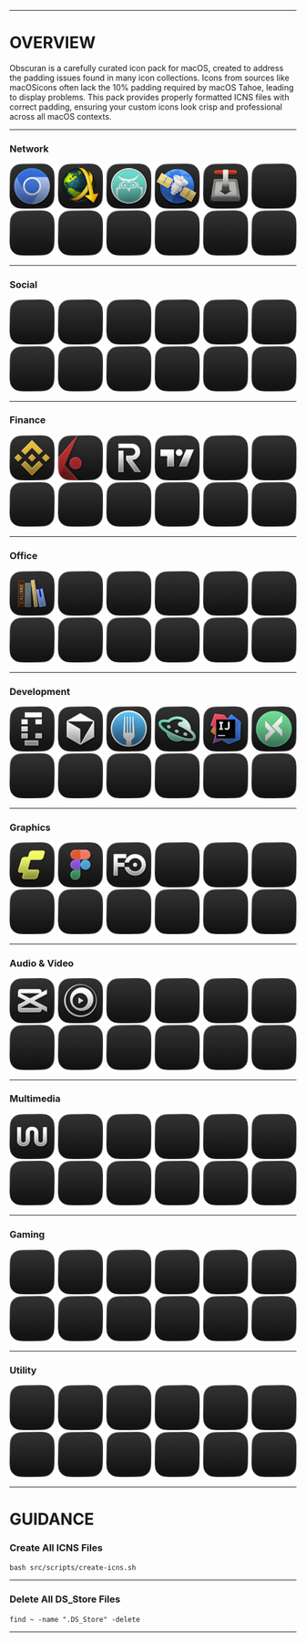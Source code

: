 <hr>

# OVERVIEW

Obscuran is a carefully curated icon pack for macOS, created to address the padding issues found in many icon collections. Icons from sources like macOSicons often lack the 10% padding required by macOS Tahoe, leading to display problems. This pack provides properly formatted ICNS files with correct padding, ensuring your custom icons look crisp and professional across all macOS contexts.

<hr>

### Network

<img src="src/icons/chromium/chromium.png" width="15.625%"/><img src=".assets/1x1.png" width="1.25%"/><img src="src/icons/jdownloader/jdownloader.png" width="15.625%"/><img src=".assets/1x1.png" width="1.25%"/><img src="src/icons/joal-desktop/joal-desktop.png" width="15.625%"/><img src=".assets/1x1.png" width="1.25%"/><img src="src/icons/netnewswire/netnewswire.png" width="15.625%"/><img src=".assets/1x1.png" width="1.25%"/><img src="src/icons/transmission/transmission.png" width="15.625%"/><img src=".assets/1x1.png" width="1.25%"/><img src=".assets/icon.png" width="15.625%"/><img src=".assets/icon.png" width="15.625%"/><img src=".assets/1x1.png" width="1.25%"/><img src=".assets/icon.png" width="15.625%"/><img src=".assets/1x1.png" width="1.25%"/><img src=".assets/icon.png" width="15.625%"/><img src=".assets/1x1.png" width="1.25%"/><img src=".assets/icon.png" width="15.625%"/><img src=".assets/1x1.png" width="1.25%"/><img src=".assets/icon.png" width="15.625%"/><img src=".assets/1x1.png" width="1.25%"/><img src=".assets/icon.png" width="15.625%"/>

<hr>

### Social

<img src=".assets/icon.png" width="15.625%"/><img src=".assets/1x1.png" width="1.25%"/><img src=".assets/icon.png" width="15.625%"/><img src=".assets/1x1.png" width="1.25%"/><img src=".assets/icon.png" width="15.625%"/><img src=".assets/1x1.png" width="1.25%"/><img src=".assets/icon.png" width="15.625%"/><img src=".assets/1x1.png" width="1.25%"/><img src=".assets/icon.png" width="15.625%"/><img src=".assets/1x1.png" width="1.25%"/><img src=".assets/icon.png" width="15.625%"/><img src=".assets/icon.png" width="15.625%"/><img src=".assets/1x1.png" width="1.25%"/><img src=".assets/icon.png" width="15.625%"/><img src=".assets/1x1.png" width="1.25%"/><img src=".assets/icon.png" width="15.625%"/><img src=".assets/1x1.png" width="1.25%"/><img src=".assets/icon.png" width="15.625%"/><img src=".assets/1x1.png" width="1.25%"/><img src=".assets/icon.png" width="15.625%"/><img src=".assets/1x1.png" width="1.25%"/><img src=".assets/icon.png" width="15.625%"/>

<hr>

### Finance

<img src="src/icons/binance/binance.png" width="15.625%"/><img src=".assets/1x1.png" width="1.25%"/><img src="src/icons/ibkr/ibkr.png" width="15.625%"/><img src=".assets/1x1.png" width="1.25%"/><img src="src/icons/revolut/revolut.png" width="15.625%"/><img src=".assets/1x1.png" width="1.25%"/><img src="src/icons/tradingview/tradingview.png" width="15.625%"/><img src=".assets/1x1.png" width="1.25%"/><img src=".assets/icon.png" width="15.625%"/><img src=".assets/1x1.png" width="1.25%"/><img src=".assets/icon.png" width="15.625%"/><img src=".assets/icon.png" width="15.625%"/><img src=".assets/1x1.png" width="1.25%"/><img src=".assets/icon.png" width="15.625%"/><img src=".assets/1x1.png" width="1.25%"/><img src=".assets/icon.png" width="15.625%"/><img src=".assets/1x1.png" width="1.25%"/><img src=".assets/icon.png" width="15.625%"/><img src=".assets/1x1.png" width="1.25%"/><img src=".assets/icon.png" width="15.625%"/><img src=".assets/1x1.png" width="1.25%"/><img src=".assets/icon.png" width="15.625%"/>

<hr>

### Office

<img src="src/icons/calibre/calibre.png" width="15.625%"/><img src=".assets/1x1.png" width="1.25%"/><img src=".assets/icon.png" width="15.625%"/><img src=".assets/1x1.png" width="1.25%"/><img src=".assets/icon.png" width="15.625%"/><img src=".assets/1x1.png" width="1.25%"/><img src=".assets/icon.png" width="15.625%"/><img src=".assets/1x1.png" width="1.25%"/><img src=".assets/icon.png" width="15.625%"/><img src=".assets/1x1.png" width="1.25%"/><img src=".assets/icon.png" width="15.625%"/><img src=".assets/icon.png" width="15.625%"/><img src=".assets/1x1.png" width="1.25%"/><img src=".assets/icon.png" width="15.625%"/><img src=".assets/1x1.png" width="1.25%"/><img src=".assets/icon.png" width="15.625%"/><img src=".assets/1x1.png" width="1.25%"/><img src=".assets/icon.png" width="15.625%"/><img src=".assets/1x1.png" width="1.25%"/><img src=".assets/icon.png" width="15.625%"/><img src=".assets/1x1.png" width="1.25%"/><img src=".assets/icon.png" width="15.625%"/>

<hr>

### Development

<img src="src/icons/conductor/conductor.png" width="15.625%"/><img src=".assets/1x1.png" width="1.25%"/><img src="src/icons/cursor/cursor.png" width="15.625%"/><img src=".assets/1x1.png" width="1.25%"/><img src="src/icons/fork/fork.png" width="15.625%"/><img src=".assets/1x1.png" width="1.25%"/><img src="src/icons/hoppscotch/hoppscotch.png" width="15.625%"/><img src=".assets/1x1.png" width="1.25%"/><img src="src/icons/intellij-idea/intellij-idea.png" width="15.625%"/><img src=".assets/1x1.png" width="1.25%"/><img src="src/icons/mqttx/mqttx.png" width="15.625%"/><img src=".assets/icon.png" width="15.625%"/><img src=".assets/1x1.png" width="1.25%"/><img src=".assets/icon.png" width="15.625%"/><img src=".assets/1x1.png" width="1.25%"/><img src=".assets/icon.png" width="15.625%"/><img src=".assets/1x1.png" width="1.25%"/><img src=".assets/icon.png" width="15.625%"/><img src=".assets/1x1.png" width="1.25%"/><img src=".assets/icon.png" width="15.625%"/><img src=".assets/1x1.png" width="1.25%"/><img src=".assets/icon.png" width="15.625%"/>

<hr>

### Graphics

<img src="src/icons/comfyui/comfyui.png" width="15.625%"/><img src=".assets/1x1.png" width="1.25%"/><img src="src/icons/figma/figma.png" width="15.625%"/><img src=".assets/1x1.png" width="1.25%"/><img src="src/icons/frame0/frame0.png" width="15.625%"/><img src=".assets/1x1.png" width="1.25%"/><img src=".assets/icon.png" width="15.625%"/><img src=".assets/1x1.png" width="1.25%"/><img src=".assets/icon.png" width="15.625%"/><img src=".assets/1x1.png" width="1.25%"/><img src=".assets/icon.png" width="15.625%"/><img src=".assets/icon.png" width="15.625%"/><img src=".assets/1x1.png" width="1.25%"/><img src=".assets/icon.png" width="15.625%"/><img src=".assets/1x1.png" width="1.25%"/><img src=".assets/icon.png" width="15.625%"/><img src=".assets/1x1.png" width="1.25%"/><img src=".assets/icon.png" width="15.625%"/><img src=".assets/1x1.png" width="1.25%"/><img src=".assets/icon.png" width="15.625%"/><img src=".assets/1x1.png" width="1.25%"/><img src=".assets/icon.png" width="15.625%"/>

<hr>

### Audio & Video

<img src="src/icons/capcut/capcut.png" width="15.625%"/><img src=".assets/1x1.png" width="1.25%"/><img src="src/icons/mpv/mpv.png" width="15.625%"/><img src=".assets/1x1.png" width="1.25%"/><img src=".assets/icon.png" width="15.625%"/><img src=".assets/1x1.png" width="1.25%"/><img src=".assets/icon.png" width="15.625%"/><img src=".assets/1x1.png" width="1.25%"/><img src=".assets/icon.png" width="15.625%"/><img src=".assets/1x1.png" width="1.25%"/><img src=".assets/icon.png" width="15.625%"/><img src=".assets/icon.png" width="15.625%"/><img src=".assets/1x1.png" width="1.25%"/><img src=".assets/icon.png" width="15.625%"/><img src=".assets/1x1.png" width="1.25%"/><img src=".assets/icon.png" width="15.625%"/><img src=".assets/1x1.png" width="1.25%"/><img src=".assets/icon.png" width="15.625%"/><img src=".assets/1x1.png" width="1.25%"/><img src=".assets/icon.png" width="15.625%"/><img src=".assets/1x1.png" width="1.25%"/><img src=".assets/icon.png" width="15.625%"/>

<hr>

### Multimedia

<img src="src/icons/wora/wora.png" width="15.625%"/><img src=".assets/1x1.png" width="1.25%"/><img src=".assets/icon.png" width="15.625%"/><img src=".assets/1x1.png" width="1.25%"/><img src=".assets/icon.png" width="15.625%"/><img src=".assets/1x1.png" width="1.25%"/><img src=".assets/icon.png" width="15.625%"/><img src=".assets/1x1.png" width="1.25%"/><img src=".assets/icon.png" width="15.625%"/><img src=".assets/1x1.png" width="1.25%"/><img src=".assets/icon.png" width="15.625%"/><img src=".assets/icon.png" width="15.625%"/><img src=".assets/1x1.png" width="1.25%"/><img src=".assets/icon.png" width="15.625%"/><img src=".assets/1x1.png" width="1.25%"/><img src=".assets/icon.png" width="15.625%"/><img src=".assets/1x1.png" width="1.25%"/><img src=".assets/icon.png" width="15.625%"/><img src=".assets/1x1.png" width="1.25%"/><img src=".assets/icon.png" width="15.625%"/><img src=".assets/1x1.png" width="1.25%"/><img src=".assets/icon.png" width="15.625%"/>

<hr>

### Gaming

<img src=".assets/icon.png" width="15.625%"/><img src=".assets/1x1.png" width="1.25%"/><img src=".assets/icon.png" width="15.625%"/><img src=".assets/1x1.png" width="1.25%"/><img src=".assets/icon.png" width="15.625%"/><img src=".assets/1x1.png" width="1.25%"/><img src=".assets/icon.png" width="15.625%"/><img src=".assets/1x1.png" width="1.25%"/><img src=".assets/icon.png" width="15.625%"/><img src=".assets/1x1.png" width="1.25%"/><img src=".assets/icon.png" width="15.625%"/><img src=".assets/icon.png" width="15.625%"/><img src=".assets/1x1.png" width="1.25%"/><img src=".assets/icon.png" width="15.625%"/><img src=".assets/1x1.png" width="1.25%"/><img src=".assets/icon.png" width="15.625%"/><img src=".assets/1x1.png" width="1.25%"/><img src=".assets/icon.png" width="15.625%"/><img src=".assets/1x1.png" width="1.25%"/><img src=".assets/icon.png" width="15.625%"/><img src=".assets/1x1.png" width="1.25%"/><img src=".assets/icon.png" width="15.625%"/>

<hr>

### Utility

<img src=".assets/icon.png" width="15.625%"/><img src=".assets/1x1.png" width="1.25%"/><img src=".assets/icon.png" width="15.625%"/><img src=".assets/1x1.png" width="1.25%"/><img src=".assets/icon.png" width="15.625%"/><img src=".assets/1x1.png" width="1.25%"/><img src=".assets/icon.png" width="15.625%"/><img src=".assets/1x1.png" width="1.25%"/><img src=".assets/icon.png" width="15.625%"/><img src=".assets/1x1.png" width="1.25%"/><img src=".assets/icon.png" width="15.625%"/><img src=".assets/icon.png" width="15.625%"/><img src=".assets/1x1.png" width="1.25%"/><img src=".assets/icon.png" width="15.625%"/><img src=".assets/1x1.png" width="1.25%"/><img src=".assets/icon.png" width="15.625%"/><img src=".assets/1x1.png" width="1.25%"/><img src=".assets/icon.png" width="15.625%"/><img src=".assets/1x1.png" width="1.25%"/><img src=".assets/icon.png" width="15.625%"/><img src=".assets/1x1.png" width="1.25%"/><img src=".assets/icon.png" width="15.625%"/>

<hr>

# GUIDANCE

### Create All ICNS Files

```shell
bash src/scripts/create-icns.sh
```

<hr>

### Delete All DS_Store Files

```shell
find ~ -name ".DS_Store" -delete
```

<hr>
